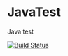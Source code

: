 JavaTest
========

Java test

[![Build Status](https://drone.io/github.com/srinath4ever/JavaTest/status.png)](https://drone.io/github.com/srinath4ever/JavaTest/latest)
